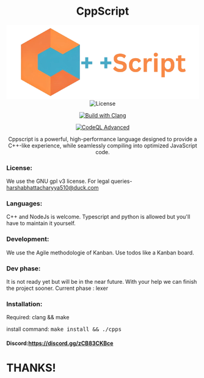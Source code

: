 <div style="text-align: center;">
<h1 style="text-align: center;">CppScript</h1>

<img src="https://github.com/Harsha-Bhattacharyya/CppScript/blob/Master/logo.png"/>

<img alt="License" src="https://img.shields.io/github/license/lunarvim/lunarvim?style=for-the-badge&logo=starship&color=ee999f&logoColor=D9E0EE&labelColor=302D41" />
  
  [![Build with Clang](https://github.com/Harsha-Bhattacharyya/CppScript/actions/workflows/c-cpp.yml/badge.svg)](https://github.com/Harsha-Bhattacharyya/CppScript/actions/workflows/c-cpp.yml)

  [![CodeQL Advanced](https://github.com/Harsha-Bhattacharyya/CppScript/actions/workflows/codeql.yml/badge.svg)](https://github.com/Harsha-Bhattacharyya/CppScript/actions/workflows/codeql.yml)
  
Cppscript is a powerful, high-performance language designed to provide a C++-like experience, while seamlessly compiling into optimized JavaScript code.
</div>

### License:

We use the GNU gpl v3 license.
For legal queries- harshabhattacharyya510@duck.com 

### Languages:

C++ and NodeJs is welcome.
Typescript and python is allowed but you'll have to maintain it yourself.

### Development:

We use the Agile methodologie of Kanban.
Use todos like a Kanban board.

### Dev phase:

It is not ready yet but will be in the near future. With your help we can finish the project sooner.
Current phase : lexer

### Installation:

Required: clang && make

install command: <tt>make install && ./cpps</tt>

#### Discord:https://discord.gg/zCB83CKBce

#                THANKS!
